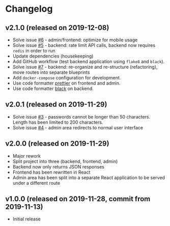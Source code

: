 # Changelog

## v2.1.0 (released on 2019-12-08)

* Solve issue [#6](https://github.com/VilhelmPrytz/datorklubben-booking/issues/6) - admin/frontend: optimize for mobile usage
* Solve issue [#5](https://github.com/VilhelmPrytz/datorklubben-booking/issues/5) - backend: rate limit API calls, backend now requires `redis` in order to run
* Update dependencies (housekeeping)
* Add GitHub workflow (test backend application using `flake8` and `black`).
* Solve issue [#7](https://github.com/VilhelmPrytz/datorklubben-booking/issues/7) - backend: re-organize and re-structure (refactoring), move routes into separate blueprints
* Add `docker-compose` configuration for development.
* Use code formatter [prettier](https://prettier.io/) on frontend and admin.
* Use code formatter [black](https://github.com/psf/black) on backend.

## v2.0.1 (released on 2019-11-29)

* Solve issue [#3](https://github.com/VilhelmPrytz/datorklubben-booking/issues/3) - passwords cannot be longer than 50 characters. Length has been limited to 200 characters.
* Solve issue [#4](https://github.com/VilhelmPrytz/datorklubben-booking/issues/4) - admin area redirects to normal user interface

## v2.0.0 (released on 2019-11-29)

* Major rework
* Split project into three (backend, frontend, admin)
* Backend now only returns JSON responses
* Frontend has been rewritten in React
* Admin area has been split into a separate React application to be served under a different route

## v1.0.0 (released on 2019-11-28, commit from 2019-11-13)

* Initial release
